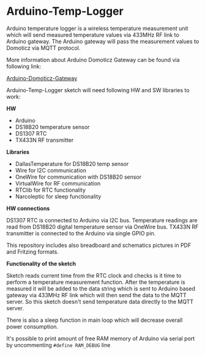Arduino-Temp-Logger
=================

Arduino temperature logger is a wireless temperature measurement unit which will send measured
temperature values via 433MHz RF link to Arduino gateway. The Arduino gateway will pass the measurement
values to Domoticz via MQTT protocol.

More information about Arduino Domoticz Gateway can be found via following link:

[Arduino-Domoticz-Gateway](https://github.com/MikaPetteriLundgren/Arduino-Domoticz-Gateway)

Arduino-Temp-Logger sketch will need following HW and SW libraries to work:

**HW**

* Arduino
* DS18B20 temperature sensor
* DS1307 RTC
* TX433N RF transmitter

**Libraries**

* DallasTemperature for DS18B20 temp sensor
* Wire for I2C communication
* OneWire for communication with DS18B20 sensor
* VirtualWire for RF communication
* RTClib for RTC functionality
* Narcoleptic for sleep functionality

**HW connections**

DS1307 RTC is connected to Arduino via I2C bus.
Temperature readings are read from DS18B20 digital temperature sensor via OneWire bus.
TX433N RF transmitter is connected to the Arduino via single GPIO pin.

This repository includes also breadboard and schematics pictures in PDF and Fritzing formats.

**Functionality of the sketch**

Sketch reads current time from the RTC clock and checks is it time to perform a temperature measurement function.
After the temperature is measured it will be added to the data string which is sent to Arduino based gateway via 433MHz RF link which will
then send the data to the MQTT server. So this sketch doesn't send temperature data directly to the MQTT server.

There is also a sleep function in main loop which will decrease overall power consumption.

It's possible to print amount of free RAM memory of Arduino via serial port by uncommenting `#define RAM_DEBUG` line